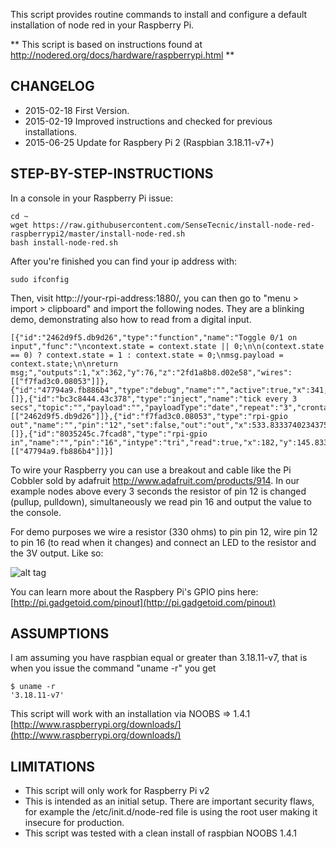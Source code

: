 This script provides routine commands to install and configure a default installation of node red in your Raspberry Pi.

** This script is based on instructions found at http://nodered.org/docs/hardware/raspberrypi.html **

## CHANGELOG
+ 2015-02-18 First Version.
+ 2015-02-19 Improved instructions and checked for previous installations.
+ 2015-06-25 Update for Raspbery Pi 2 (Raspbian 3.18.11-v7+)


##


## STEP-BY-STEP-INSTRUCTIONS

In a console in your Raspberry Pi issue:

```
cd ~
wget https://raw.githubusercontent.com/SenseTecnic/install-node-red-raspberrypi2/master/install-node-red.sh
bash install-node-red.sh
```

After you're finished you can find your ip address with:

```
sudo ifconfig
```

Then, visit http:://your-rpi-address:1880/, you can then go to "menu > import > clipboard" and import the following nodes. They are a blinking demo, demonstrating also how to read from a digital input.

```
[{"id":"2462d9f5.db9d26","type":"function","name":"Toggle 0/1 on input","func":"\ncontext.state = context.state || 0;\n\n(context.state == 0) ? context.state = 1 : context.state = 0;\nmsg.payload = context.state;\n\nreturn msg;","outputs":1,"x":362,"y":76,"z":"2fd1a8b8.d02e58","wires":[["f7fad3c0.08053"]]},{"id":"47794a9.fb886b4","type":"debug","name":"","active":true,"x":341,"y":146.00002098083496,"z":"2fd1a8b8.d02e58","wires":[]},{"id":"bc3c8444.43c378","type":"inject","name":"tick every 3 secs","topic":"","payload":"","payloadType":"date","repeat":"3","crontab":"","once":false,"x":160,"y":76.00002098083496,"z":"2fd1a8b8.d02e58","wires":[["2462d9f5.db9d26"]]},{"id":"f7fad3c0.08053","type":"rpi-gpio out","name":"","pin":"12","set":false,"out":"out","x":533.8333740234375,"y":75.83333396911621,"z":"2fd1a8b8.d02e58","wires":[]},{"id":"8035245c.7fcad8","type":"rpi-gpio in","name":"","pin":"16","intype":"tri","read":true,"x":182,"y":145.8333339691162,"z":"2fd1a8b8.d02e58","wires":[["47794a9.fb886b4"]]}]
```

To wire your Raspberry you can use a breakout and cable like the Pi Cobbler sold by adafruit http://www.adafruit.com/products/914. In our example nodes above every 3 seconds the resistor of pin 12 is changed (pullup, pulldown), simultaneously we read pin 16 and output the value to the console.

For demo purposes we wire a resistor (330 ohms) to pin pin 12, wire pin 12 to pin 16 (to read when it changes) and connect an LED to the resistor and the 3V output. Like so:

![alt tag](https://raw.github.com/calderonroberto/install-node-red/master/blinkwiring.jpg)

You can learn more about the Raspbery Pi's GPIO pins here: [http://pi.gadgetoid.com/pinout](http://pi.gadgetoid.com/pinout)


## ASSUMPTIONS

I am assuming you have raspbian equal or greater than 3.18.11-v7, that is when you issue the command "uname -r" you get

```
$ uname -r
'3.18.11-v7'
```

This script will work with an installation via NOOBS => 1.4.1 [http://www.raspberrypi.org/downloads/](http://www.raspberrypi.org/downloads/)

## LIMITATIONS

 + This script will only work for Raspberry Pi v2
 + This is intended as an initial setup. There are important security flaws, for example the /etc/init.d/node-red file is using the root user making it insecure for production.
 + This script was tested with a clean install of raspbian NOOBS 1.4.1
